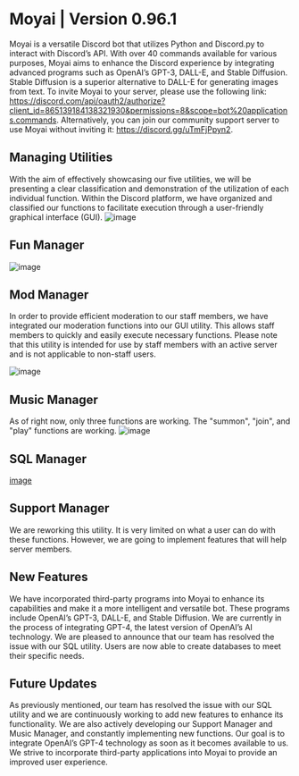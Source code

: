 # Moyai | Version 0.96.1
Moyai is a versatile Discord bot that utilizes Python and Discord.py to interact with Discord’s API. With over 40 commands available for various purposes, Moyai aims to enhance the Discord experience by integrating advanced programs such as OpenAI’s GPT-3, DALL-E, and Stable Diffusion. Stable Diffusion is a superior alternative to DALL-E for generating images from text. To invite Moyai to your server, please use the following link: https://discord.com/api/oauth2/authorize?client_id=865139184138321930&permissions=8&scope=bot%20applications.commands. Alternatively, you can join our community support server to use Moyai without inviting it: https://discord.gg/uTmFjPpyn2.

## Managing Utilities 
With the aim of effectively showcasing our five utilities, we will be presenting a clear classification and demonstration of the utilization of each individual function. Within the Discord platform, we have organized and classified our functions to facilitate execution through a user-friendly graphical interface (GUI).
![image](https://user-images.githubusercontent.com/81930307/227557233-38439322-6b07-4f4e-91d6-38d0cbbb556a.png)

## Fun Manager
![image](https://user-images.githubusercontent.com/81930307/227557653-bcf484dc-a751-4fc4-a4fe-96a64a318240.png)

## Mod Manager
In order to provide efficient moderation to our staff members, we have integrated our moderation functions into our GUI utility. This allows staff members to quickly and easily execute necessary functions. Please note that this utility is intended for use by staff members with an active server and is not applicable to non-staff users.

![image](https://user-images.githubusercontent.com/81930307/227557872-f937461f-3ba2-4569-a821-cabd3c1f3ab1.png)

## Music Manager
As of right now, only three functions are working. The "summon", "join", and "play" functions are working.
![image](https://user-images.githubusercontent.com/81930307/227558199-f7972868-f6f2-40fa-9819-35d16d929a26.png)

## SQL Manager
[image](https://user-images.githubusercontent.com/81930307/228264375-686450af-aa82-45da-90cb-b90c45c9886b.png)


## Support Manager
We are reworking this utility. It is very limited on what a user can do with these functions. However, we are going to
implement features that will help server members.

## New Features
We have incorporated third-party programs into Moyai to enhance its capabilities and make it a more intelligent and versatile bot. These programs include OpenAI’s GPT-3, DALL-E, and Stable Diffusion. We are currently in the process of integrating GPT-4, the latest version of OpenAI’s AI technology. We are pleased to announce that our team has resolved the issue with our SQL utility. Users are now able to create databases to meet their specific needs.

## Future Updates
As previously mentioned, our team has resolved the issue with our SQL utility and we are continuously working to add new features to enhance its functionality. We are also actively developing our Support Manager and Music Manager, and constantly implementing new functions. Our goal is to integrate OpenAI’s GPT-4 technology as soon as it becomes available to us. We strive to incorporate third-party applications into Moyai to provide an improved user experience.

